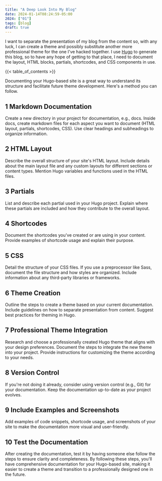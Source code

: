 ```yaml
---
title: "A Deep Look Into My Blog"
date: 2024-01-14T08:24:59-05:00
2024: ["01"]
tags: [blog]
draft: true
---
```

I want to separate the presentation of my blog from the content so, with any luck, I can create a theme and possibly substitute another more professional theme for the one I've hacked together. I use [Hugo](https://gohugo.io/) to generate this blog, so to have any hope of getting to that place, I need to document the layout, HTML blocks, partials, shortcodes, and CSS components in use.
<!--more-->
{{< table_of_contents >}}

Documenting your Hugo-based site is a great way to understand its structure and facilitate future theme development. Here's a method you can follow.

## 1 Markdown Documentation

Create a new directory in your project for documentation, e.g., docs.
Inside docs, create markdown files for each aspect you want to document (HTML layout, partials, shortcodes, CSS).
Use clear headings and subheadings to organize information.

## 2 HTML Layout

Describe the overall structure of your site's HTML layout.
Include details about the main layout file and any custom layouts for different sections or content types.
Mention Hugo variables and functions used in the HTML files.

## 3 Partials

List and describe each partial used in your Hugo project.
Explain where these partials are included and how they contribute to the overall layout.

## 4 Shortcodes

Document the shortcodes you've created or are using in your content.
Provide examples of shortcode usage and explain their purpose.

## 5 CSS

Detail the structure of your CSS files.
If you use a preprocessor like Sass, document the file structure and how styles are organized.
Include information about any third-party libraries or frameworks.

## 6 Theme Creation

Outline the steps to create a theme based on your current documentation.
Include guidelines on how to separate presentation from content.
Suggest best practices for theming in Hugo.

## 7 Professional Theme Integration

Research and choose a professionally created Hugo theme that aligns with your design preferences.
Document the steps to integrate the new theme into your project.
Provide instructions for customizing the theme according to your needs.

## 8 Version Control

If you're not doing it already, consider using version control (e.g., Git) for your documentation.
Keep the documentation up-to-date as your project evolves.

## 9 Include Examples and Screenshots

Add examples of code snippets, shortcode usage, and screenshots of your site to make the documentation more visual and user-friendly.

## 10 Test the Documentation

After creating the documentation, test it by having someone else follow the steps to ensure clarity and completeness.
By following these steps, you'll have comprehensive documentation for your Hugo-based site, making it easier to create a theme and transition to a professionally designed one in the future.
